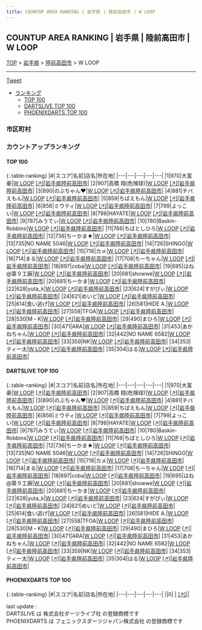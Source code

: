 ```yaml
---
title: COUNTUP AREA RANKING | 岩手県 | 陸前高田市 | W LOOP
---
```

## COUNTUP AREA RANKING | 岩手県 | 陸前高田市 | W LOOP

[TOP](/darts/rank/) > [岩手県](/darts/rank/岩手県/) > [陸前高田市](/darts/rank/岩手県/陸前高田市/) > W LOOP

___

<a href="https://twitter.com/share?ref_src=twsrc%5Etfw" data-text="COUNTUP AREA RANKING | 岩手県陸前高田市W LOOP" class="twitter-share-button" data-hashtags="DARTSLIVE,PHOENIXDARTS,darts,ダーツ" data-show-count="false">Tweet</a>

* [ランキング](#カウントアップランキング)
    * [TOP 100](#top-100)
    * [DARTSLIVE TOP 100](#dartslive-top-100)
    * [PHOENIXDARTS TOP 100](#phoenixdarts-top-100)

### 市区町村

<ul>

</ul>

### カウントアップランキング

#### TOP 100



{:.table-ranking}
|#|スコア|名前|店名|所在地|
|---|---|---|---|---|
|1|970|<span class="rank-name-dl">大富 豪</span>|<a href="/darts/rank/shops/9b3886d2ef2fa5150d9b047a20a7ba1e.html">W LOOP</a> <a href="https://search.dartslive.com/jp/shop/9b3886d2ef2fa5150d9b047a20a7ba1e">[↗]</a>|<a href="/darts/rank/岩手県/陸前高田市">岩手県陸前高田市</a>|
|2|907|<span class="rank-name-dl">高橋 翔(危険球)</span>|<a href="/darts/rank/shops/9b3886d2ef2fa5150d9b047a20a7ba1e.html">W LOOP</a> <a href="https://search.dartslive.com/jp/shop/9b3886d2ef2fa5150d9b047a20a7ba1e">[↗]</a>|<a href="/darts/rank/岩手県/陸前高田市">岩手県陸前高田市</a>|
|3|890|<span class="rank-name-dl">のぶちゃん❤️</span>|<a href="/darts/rank/shops/9b3886d2ef2fa5150d9b047a20a7ba1e.html">W LOOP</a> <a href="https://search.dartslive.com/jp/shop/9b3886d2ef2fa5150d9b047a20a7ba1e">[↗]</a>|<a href="/darts/rank/岩手県/陸前高田市">岩手県陸前高田市</a>|
|4|881|<span class="rank-name-dl">チバえもん</span>|<a href="/darts/rank/shops/9b3886d2ef2fa5150d9b047a20a7ba1e.html">W LOOP</a> <a href="https://search.dartslive.com/jp/shop/9b3886d2ef2fa5150d9b047a20a7ba1e">[↗]</a>|<a href="/darts/rank/岩手県/陸前高田市">岩手県陸前高田市</a>|
|5|859|<span class="rank-name-dl">ちばえもん</span>|<a href="/darts/rank/shops/9b3886d2ef2fa5150d9b047a20a7ba1e.html">W LOOP</a> <a href="https://search.dartslive.com/jp/shop/9b3886d2ef2fa5150d9b047a20a7ba1e">[↗]</a>|<a href="/darts/rank/岩手県/陸前高田市">岩手県陸前高田市</a>|
|6|856|<span class="rank-name-dl">ミウティ</span>|<a href="/darts/rank/shops/9b3886d2ef2fa5150d9b047a20a7ba1e.html">W LOOP</a> <a href="https://search.dartslive.com/jp/shop/9b3886d2ef2fa5150d9b047a20a7ba1e">[↗]</a>|<a href="/darts/rank/岩手県/陸前高田市">岩手県陸前高田市</a>|
|7|799|<span class="rank-name-dl">よっこい</span>|<a href="/darts/rank/shops/9b3886d2ef2fa5150d9b047a20a7ba1e.html">W LOOP</a> <a href="https://search.dartslive.com/jp/shop/9b3886d2ef2fa5150d9b047a20a7ba1e">[↗]</a>|<a href="/darts/rank/岩手県/陸前高田市">岩手県陸前高田市</a>|
|8|798|<span class="rank-name-dl">HAYATE</span>|<a href="/darts/rank/shops/9b3886d2ef2fa5150d9b047a20a7ba1e.html">W LOOP</a> <a href="https://search.dartslive.com/jp/shop/9b3886d2ef2fa5150d9b047a20a7ba1e">[↗]</a>|<a href="/darts/rank/岩手県/陸前高田市">岩手県陸前高田市</a>|
|9|787|<span class="rank-name-dl">みうてぃ</span>|<a href="/darts/rank/shops/9b3886d2ef2fa5150d9b047a20a7ba1e.html">W LOOP</a> <a href="https://search.dartslive.com/jp/shop/9b3886d2ef2fa5150d9b047a20a7ba1e">[↗]</a>|<a href="/darts/rank/岩手県/陸前高田市">岩手県陸前高田市</a>|
|10|780|<span class="rank-name-dl">Baskin-Robbins</span>|<a href="/darts/rank/shops/9b3886d2ef2fa5150d9b047a20a7ba1e.html">W LOOP</a> <a href="https://search.dartslive.com/jp/shop/9b3886d2ef2fa5150d9b047a20a7ba1e">[↗]</a>|<a href="/darts/rank/岩手県/陸前高田市">岩手県陸前高田市</a>|
|11|766|<span class="rank-name-dl">ちばとしひろ</span>|<a href="/darts/rank/shops/9b3886d2ef2fa5150d9b047a20a7ba1e.html">W LOOP</a> <a href="https://search.dartslive.com/jp/shop/9b3886d2ef2fa5150d9b047a20a7ba1e">[↗]</a>|<a href="/darts/rank/岩手県/陸前高田市">岩手県陸前高田市</a>|
|12|736|<span class="rank-name-dl">ちーかま★</span>|<a href="/darts/rank/shops/9b3886d2ef2fa5150d9b047a20a7ba1e.html">W LOOP</a> <a href="https://search.dartslive.com/jp/shop/9b3886d2ef2fa5150d9b047a20a7ba1e">[↗]</a>|<a href="/darts/rank/岩手県/陸前高田市">岩手県陸前高田市</a>|
|13|735|<span class="rank-name-dl">NO NAME 5046</span>|<a href="/darts/rank/shops/9b3886d2ef2fa5150d9b047a20a7ba1e.html">W LOOP</a> <a href="https://search.dartslive.com/jp/shop/9b3886d2ef2fa5150d9b047a20a7ba1e">[↗]</a>|<a href="/darts/rank/岩手県/陸前高田市">岩手県陸前高田市</a>|
|14|726|<span class="rank-name-dl">SHINGO</span>|<a href="/darts/rank/shops/9b3886d2ef2fa5150d9b047a20a7ba1e.html">W LOOP</a> <a href="https://search.dartslive.com/jp/shop/9b3886d2ef2fa5150d9b047a20a7ba1e">[↗]</a>|<a href="/darts/rank/岩手県/陸前高田市">岩手県陸前高田市</a>|
|15|718|<span class="rank-name-dl">カメ</span>|<a href="/darts/rank/shops/9b3886d2ef2fa5150d9b047a20a7ba1e.html">W LOOP</a> <a href="https://search.dartslive.com/jp/shop/9b3886d2ef2fa5150d9b047a20a7ba1e">[↗]</a>|<a href="/darts/rank/岩手県/陸前高田市">岩手県陸前高田市</a>|
|16|714|<span class="rank-name-dl">まる</span>|<a href="/darts/rank/shops/9b3886d2ef2fa5150d9b047a20a7ba1e.html">W LOOP</a> <a href="https://search.dartslive.com/jp/shop/9b3886d2ef2fa5150d9b047a20a7ba1e">[↗]</a>|<a href="/darts/rank/岩手県/陸前高田市">岩手県陸前高田市</a>|
|17|708|<span class="rank-name-dl">ちーちゃん</span>|<a href="/darts/rank/shops/9b3886d2ef2fa5150d9b047a20a7ba1e.html">W LOOP</a> <a href="https://search.dartslive.com/jp/shop/9b3886d2ef2fa5150d9b047a20a7ba1e">[↗]</a>|<a href="/darts/rank/岩手県/陸前高田市">岩手県陸前高田市</a>|
|18|697|<span class="rank-name-dl">coba</span>|<a href="/darts/rank/shops/9b3886d2ef2fa5150d9b047a20a7ba1e.html">W LOOP</a> <a href="https://search.dartslive.com/jp/shop/9b3886d2ef2fa5150d9b047a20a7ba1e">[↗]</a>|<a href="/darts/rank/岩手県/陸前高田市">岩手県陸前高田市</a>|
|19|695|<span class="rank-name-dl">はね@第９工廠</span>|<a href="/darts/rank/shops/9b3886d2ef2fa5150d9b047a20a7ba1e.html">W LOOP</a> <a href="https://search.dartslive.com/jp/shop/9b3886d2ef2fa5150d9b047a20a7ba1e">[↗]</a>|<a href="/darts/rank/岩手県/陸前高田市">岩手県陸前高田市</a>|
|20|681|<span class="rank-name-dl">showwe</span>|<a href="/darts/rank/shops/9b3886d2ef2fa5150d9b047a20a7ba1e.html">W LOOP</a> <a href="https://search.dartslive.com/jp/shop/9b3886d2ef2fa5150d9b047a20a7ba1e">[↗]</a>|<a href="/darts/rank/岩手県/陸前高田市">岩手県陸前高田市</a>|
|20|681|<span class="rank-name-dl">ちーかま</span>|<a href="/darts/rank/shops/9b3886d2ef2fa5150d9b047a20a7ba1e.html">W LOOP</a> <a href="https://search.dartslive.com/jp/shop/9b3886d2ef2fa5150d9b047a20a7ba1e">[↗]</a>|<a href="/darts/rank/岩手県/陸前高田市">岩手県陸前高田市</a>|
|22|628|<span class="rank-name-dl">yuta_k</span>|<a href="/darts/rank/shops/9b3886d2ef2fa5150d9b047a20a7ba1e.html">W LOOP</a> <a href="https://search.dartslive.com/jp/shop/9b3886d2ef2fa5150d9b047a20a7ba1e">[↗]</a>|<a href="/darts/rank/岩手県/陸前高田市">岩手県陸前高田市</a>|
|23|624|<span class="rank-name-dl">すがぴぃ</span>|<a href="/darts/rank/shops/9b3886d2ef2fa5150d9b047a20a7ba1e.html">W LOOP</a> <a href="https://search.dartslive.com/jp/shop/9b3886d2ef2fa5150d9b047a20a7ba1e">[↗]</a>|<a href="/darts/rank/岩手県/陸前高田市">岩手県陸前高田市</a>|
|24|621|<span class="rank-name-dl">めいど</span>|<a href="/darts/rank/shops/9b3886d2ef2fa5150d9b047a20a7ba1e.html">W LOOP</a> <a href="https://search.dartslive.com/jp/shop/9b3886d2ef2fa5150d9b047a20a7ba1e">[↗]</a>|<a href="/darts/rank/岩手県/陸前高田市">岩手県陸前高田市</a>|
|25|614|<span class="rank-name-dl">食い逃げ</span>|<a href="/darts/rank/shops/9b3886d2ef2fa5150d9b047a20a7ba1e.html">W LOOP</a> <a href="https://search.dartslive.com/jp/shop/9b3886d2ef2fa5150d9b047a20a7ba1e">[↗]</a>|<a href="/darts/rank/岩手県/陸前高田市">岩手県陸前高田市</a>|
|26|581|<span class="rank-name-dl">HIDE A.</span>|<a href="/darts/rank/shops/9b3886d2ef2fa5150d9b047a20a7ba1e.html">W LOOP</a> <a href="https://search.dartslive.com/jp/shop/9b3886d2ef2fa5150d9b047a20a7ba1e">[↗]</a>|<a href="/darts/rank/岩手県/陸前高田市">岩手県陸前高田市</a>|
|27|558|<span class="rank-name-dl">TFOA</span>|<a href="/darts/rank/shops/9b3886d2ef2fa5150d9b047a20a7ba1e.html">W LOOP</a> <a href="https://search.dartslive.com/jp/shop/9b3886d2ef2fa5150d9b047a20a7ba1e">[↗]</a>|<a href="/darts/rank/岩手県/陸前高田市">岩手県陸前高田市</a>|
|28|530|<span class="rank-name-dl">M・K</span>|<a href="/darts/rank/shops/9b3886d2ef2fa5150d9b047a20a7ba1e.html">W LOOP</a> <a href="https://search.dartslive.com/jp/shop/9b3886d2ef2fa5150d9b047a20a7ba1e">[↗]</a>|<a href="/darts/rank/岩手県/陸前高田市">岩手県陸前高田市</a>|
|29|490|<span class="rank-name-dl">まひろ</span>|<a href="/darts/rank/shops/9b3886d2ef2fa5150d9b047a20a7ba1e.html">W LOOP</a> <a href="https://search.dartslive.com/jp/shop/9b3886d2ef2fa5150d9b047a20a7ba1e">[↗]</a>|<a href="/darts/rank/岩手県/陸前高田市">岩手県陸前高田市</a>|
|30|471|<span class="rank-name-dl">ARA</span>|<a href="/darts/rank/shops/9b3886d2ef2fa5150d9b047a20a7ba1e.html">W LOOP</a> <a href="https://search.dartslive.com/jp/shop/9b3886d2ef2fa5150d9b047a20a7ba1e">[↗]</a>|<a href="/darts/rank/岩手県/陸前高田市">岩手県陸前高田市</a>|
|31|453|<span class="rank-name-dl">あかねちゃん</span>|<a href="/darts/rank/shops/9b3886d2ef2fa5150d9b047a20a7ba1e.html">W LOOP</a> <a href="https://search.dartslive.com/jp/shop/9b3886d2ef2fa5150d9b047a20a7ba1e">[↗]</a>|<a href="/darts/rank/岩手県/陸前高田市">岩手県陸前高田市</a>|
|32|442|<span class="rank-name-dl">NO NAME 6582</span>|<a href="/darts/rank/shops/9b3886d2ef2fa5150d9b047a20a7ba1e.html">W LOOP</a> <a href="https://search.dartslive.com/jp/shop/9b3886d2ef2fa5150d9b047a20a7ba1e">[↗]</a>|<a href="/darts/rank/岩手県/陸前高田市">岩手県陸前高田市</a>|
|33|359|<span class="rank-name-dl">NK</span>|<a href="/darts/rank/shops/9b3886d2ef2fa5150d9b047a20a7ba1e.html">W LOOP</a> <a href="https://search.dartslive.com/jp/shop/9b3886d2ef2fa5150d9b047a20a7ba1e">[↗]</a>|<a href="/darts/rank/岩手県/陸前高田市">岩手県陸前高田市</a>|
|34|353|<span class="rank-name-dl">ティー太</span>|<a href="/darts/rank/shops/9b3886d2ef2fa5150d9b047a20a7ba1e.html">W LOOP</a> <a href="https://search.dartslive.com/jp/shop/9b3886d2ef2fa5150d9b047a20a7ba1e">[↗]</a>|<a href="/darts/rank/岩手県/陸前高田市">岩手県陸前高田市</a>|
|35|304|<span class="rank-name-dl">はる</span>|<a href="/darts/rank/shops/9b3886d2ef2fa5150d9b047a20a7ba1e.html">W LOOP</a> <a href="https://search.dartslive.com/jp/shop/9b3886d2ef2fa5150d9b047a20a7ba1e">[↗]</a>|<a href="/darts/rank/岩手県/陸前高田市">岩手県陸前高田市</a>|


#### DARTSLIVE TOP 100



{:.table-ranking}
|#|スコア|名前|店名|所在地|
|---|---|---|---|---|
|1|970|<span class="rank-name-dl">大富 豪</span>|<a href="/darts/rank/shops/9b3886d2ef2fa5150d9b047a20a7ba1e.html">W LOOP</a> <a href="https://search.dartslive.com/jp/shop/9b3886d2ef2fa5150d9b047a20a7ba1e">[↗]</a>|<a href="/darts/rank/岩手県/陸前高田市">岩手県陸前高田市</a>|
|2|907|<span class="rank-name-dl">高橋 翔(危険球)</span>|<a href="/darts/rank/shops/9b3886d2ef2fa5150d9b047a20a7ba1e.html">W LOOP</a> <a href="https://search.dartslive.com/jp/shop/9b3886d2ef2fa5150d9b047a20a7ba1e">[↗]</a>|<a href="/darts/rank/岩手県/陸前高田市">岩手県陸前高田市</a>|
|3|890|<span class="rank-name-dl">のぶちゃん❤️</span>|<a href="/darts/rank/shops/9b3886d2ef2fa5150d9b047a20a7ba1e.html">W LOOP</a> <a href="https://search.dartslive.com/jp/shop/9b3886d2ef2fa5150d9b047a20a7ba1e">[↗]</a>|<a href="/darts/rank/岩手県/陸前高田市">岩手県陸前高田市</a>|
|4|881|<span class="rank-name-dl">チバえもん</span>|<a href="/darts/rank/shops/9b3886d2ef2fa5150d9b047a20a7ba1e.html">W LOOP</a> <a href="https://search.dartslive.com/jp/shop/9b3886d2ef2fa5150d9b047a20a7ba1e">[↗]</a>|<a href="/darts/rank/岩手県/陸前高田市">岩手県陸前高田市</a>|
|5|859|<span class="rank-name-dl">ちばえもん</span>|<a href="/darts/rank/shops/9b3886d2ef2fa5150d9b047a20a7ba1e.html">W LOOP</a> <a href="https://search.dartslive.com/jp/shop/9b3886d2ef2fa5150d9b047a20a7ba1e">[↗]</a>|<a href="/darts/rank/岩手県/陸前高田市">岩手県陸前高田市</a>|
|6|856|<span class="rank-name-dl">ミウティ</span>|<a href="/darts/rank/shops/9b3886d2ef2fa5150d9b047a20a7ba1e.html">W LOOP</a> <a href="https://search.dartslive.com/jp/shop/9b3886d2ef2fa5150d9b047a20a7ba1e">[↗]</a>|<a href="/darts/rank/岩手県/陸前高田市">岩手県陸前高田市</a>|
|7|799|<span class="rank-name-dl">よっこい</span>|<a href="/darts/rank/shops/9b3886d2ef2fa5150d9b047a20a7ba1e.html">W LOOP</a> <a href="https://search.dartslive.com/jp/shop/9b3886d2ef2fa5150d9b047a20a7ba1e">[↗]</a>|<a href="/darts/rank/岩手県/陸前高田市">岩手県陸前高田市</a>|
|8|798|<span class="rank-name-dl">HAYATE</span>|<a href="/darts/rank/shops/9b3886d2ef2fa5150d9b047a20a7ba1e.html">W LOOP</a> <a href="https://search.dartslive.com/jp/shop/9b3886d2ef2fa5150d9b047a20a7ba1e">[↗]</a>|<a href="/darts/rank/岩手県/陸前高田市">岩手県陸前高田市</a>|
|9|787|<span class="rank-name-dl">みうてぃ</span>|<a href="/darts/rank/shops/9b3886d2ef2fa5150d9b047a20a7ba1e.html">W LOOP</a> <a href="https://search.dartslive.com/jp/shop/9b3886d2ef2fa5150d9b047a20a7ba1e">[↗]</a>|<a href="/darts/rank/岩手県/陸前高田市">岩手県陸前高田市</a>|
|10|780|<span class="rank-name-dl">Baskin-Robbins</span>|<a href="/darts/rank/shops/9b3886d2ef2fa5150d9b047a20a7ba1e.html">W LOOP</a> <a href="https://search.dartslive.com/jp/shop/9b3886d2ef2fa5150d9b047a20a7ba1e">[↗]</a>|<a href="/darts/rank/岩手県/陸前高田市">岩手県陸前高田市</a>|
|11|766|<span class="rank-name-dl">ちばとしひろ</span>|<a href="/darts/rank/shops/9b3886d2ef2fa5150d9b047a20a7ba1e.html">W LOOP</a> <a href="https://search.dartslive.com/jp/shop/9b3886d2ef2fa5150d9b047a20a7ba1e">[↗]</a>|<a href="/darts/rank/岩手県/陸前高田市">岩手県陸前高田市</a>|
|12|736|<span class="rank-name-dl">ちーかま★</span>|<a href="/darts/rank/shops/9b3886d2ef2fa5150d9b047a20a7ba1e.html">W LOOP</a> <a href="https://search.dartslive.com/jp/shop/9b3886d2ef2fa5150d9b047a20a7ba1e">[↗]</a>|<a href="/darts/rank/岩手県/陸前高田市">岩手県陸前高田市</a>|
|13|735|<span class="rank-name-dl">NO NAME 5046</span>|<a href="/darts/rank/shops/9b3886d2ef2fa5150d9b047a20a7ba1e.html">W LOOP</a> <a href="https://search.dartslive.com/jp/shop/9b3886d2ef2fa5150d9b047a20a7ba1e">[↗]</a>|<a href="/darts/rank/岩手県/陸前高田市">岩手県陸前高田市</a>|
|14|726|<span class="rank-name-dl">SHINGO</span>|<a href="/darts/rank/shops/9b3886d2ef2fa5150d9b047a20a7ba1e.html">W LOOP</a> <a href="https://search.dartslive.com/jp/shop/9b3886d2ef2fa5150d9b047a20a7ba1e">[↗]</a>|<a href="/darts/rank/岩手県/陸前高田市">岩手県陸前高田市</a>|
|15|718|<span class="rank-name-dl">カメ</span>|<a href="/darts/rank/shops/9b3886d2ef2fa5150d9b047a20a7ba1e.html">W LOOP</a> <a href="https://search.dartslive.com/jp/shop/9b3886d2ef2fa5150d9b047a20a7ba1e">[↗]</a>|<a href="/darts/rank/岩手県/陸前高田市">岩手県陸前高田市</a>|
|16|714|<span class="rank-name-dl">まる</span>|<a href="/darts/rank/shops/9b3886d2ef2fa5150d9b047a20a7ba1e.html">W LOOP</a> <a href="https://search.dartslive.com/jp/shop/9b3886d2ef2fa5150d9b047a20a7ba1e">[↗]</a>|<a href="/darts/rank/岩手県/陸前高田市">岩手県陸前高田市</a>|
|17|708|<span class="rank-name-dl">ちーちゃん</span>|<a href="/darts/rank/shops/9b3886d2ef2fa5150d9b047a20a7ba1e.html">W LOOP</a> <a href="https://search.dartslive.com/jp/shop/9b3886d2ef2fa5150d9b047a20a7ba1e">[↗]</a>|<a href="/darts/rank/岩手県/陸前高田市">岩手県陸前高田市</a>|
|18|697|<span class="rank-name-dl">coba</span>|<a href="/darts/rank/shops/9b3886d2ef2fa5150d9b047a20a7ba1e.html">W LOOP</a> <a href="https://search.dartslive.com/jp/shop/9b3886d2ef2fa5150d9b047a20a7ba1e">[↗]</a>|<a href="/darts/rank/岩手県/陸前高田市">岩手県陸前高田市</a>|
|19|695|<span class="rank-name-dl">はね@第９工廠</span>|<a href="/darts/rank/shops/9b3886d2ef2fa5150d9b047a20a7ba1e.html">W LOOP</a> <a href="https://search.dartslive.com/jp/shop/9b3886d2ef2fa5150d9b047a20a7ba1e">[↗]</a>|<a href="/darts/rank/岩手県/陸前高田市">岩手県陸前高田市</a>|
|20|681|<span class="rank-name-dl">showwe</span>|<a href="/darts/rank/shops/9b3886d2ef2fa5150d9b047a20a7ba1e.html">W LOOP</a> <a href="https://search.dartslive.com/jp/shop/9b3886d2ef2fa5150d9b047a20a7ba1e">[↗]</a>|<a href="/darts/rank/岩手県/陸前高田市">岩手県陸前高田市</a>|
|20|681|<span class="rank-name-dl">ちーかま</span>|<a href="/darts/rank/shops/9b3886d2ef2fa5150d9b047a20a7ba1e.html">W LOOP</a> <a href="https://search.dartslive.com/jp/shop/9b3886d2ef2fa5150d9b047a20a7ba1e">[↗]</a>|<a href="/darts/rank/岩手県/陸前高田市">岩手県陸前高田市</a>|
|22|628|<span class="rank-name-dl">yuta_k</span>|<a href="/darts/rank/shops/9b3886d2ef2fa5150d9b047a20a7ba1e.html">W LOOP</a> <a href="https://search.dartslive.com/jp/shop/9b3886d2ef2fa5150d9b047a20a7ba1e">[↗]</a>|<a href="/darts/rank/岩手県/陸前高田市">岩手県陸前高田市</a>|
|23|624|<span class="rank-name-dl">すがぴぃ</span>|<a href="/darts/rank/shops/9b3886d2ef2fa5150d9b047a20a7ba1e.html">W LOOP</a> <a href="https://search.dartslive.com/jp/shop/9b3886d2ef2fa5150d9b047a20a7ba1e">[↗]</a>|<a href="/darts/rank/岩手県/陸前高田市">岩手県陸前高田市</a>|
|24|621|<span class="rank-name-dl">めいど</span>|<a href="/darts/rank/shops/9b3886d2ef2fa5150d9b047a20a7ba1e.html">W LOOP</a> <a href="https://search.dartslive.com/jp/shop/9b3886d2ef2fa5150d9b047a20a7ba1e">[↗]</a>|<a href="/darts/rank/岩手県/陸前高田市">岩手県陸前高田市</a>|
|25|614|<span class="rank-name-dl">食い逃げ</span>|<a href="/darts/rank/shops/9b3886d2ef2fa5150d9b047a20a7ba1e.html">W LOOP</a> <a href="https://search.dartslive.com/jp/shop/9b3886d2ef2fa5150d9b047a20a7ba1e">[↗]</a>|<a href="/darts/rank/岩手県/陸前高田市">岩手県陸前高田市</a>|
|26|581|<span class="rank-name-dl">HIDE A.</span>|<a href="/darts/rank/shops/9b3886d2ef2fa5150d9b047a20a7ba1e.html">W LOOP</a> <a href="https://search.dartslive.com/jp/shop/9b3886d2ef2fa5150d9b047a20a7ba1e">[↗]</a>|<a href="/darts/rank/岩手県/陸前高田市">岩手県陸前高田市</a>|
|27|558|<span class="rank-name-dl">TFOA</span>|<a href="/darts/rank/shops/9b3886d2ef2fa5150d9b047a20a7ba1e.html">W LOOP</a> <a href="https://search.dartslive.com/jp/shop/9b3886d2ef2fa5150d9b047a20a7ba1e">[↗]</a>|<a href="/darts/rank/岩手県/陸前高田市">岩手県陸前高田市</a>|
|28|530|<span class="rank-name-dl">M・K</span>|<a href="/darts/rank/shops/9b3886d2ef2fa5150d9b047a20a7ba1e.html">W LOOP</a> <a href="https://search.dartslive.com/jp/shop/9b3886d2ef2fa5150d9b047a20a7ba1e">[↗]</a>|<a href="/darts/rank/岩手県/陸前高田市">岩手県陸前高田市</a>|
|29|490|<span class="rank-name-dl">まひろ</span>|<a href="/darts/rank/shops/9b3886d2ef2fa5150d9b047a20a7ba1e.html">W LOOP</a> <a href="https://search.dartslive.com/jp/shop/9b3886d2ef2fa5150d9b047a20a7ba1e">[↗]</a>|<a href="/darts/rank/岩手県/陸前高田市">岩手県陸前高田市</a>|
|30|471|<span class="rank-name-dl">ARA</span>|<a href="/darts/rank/shops/9b3886d2ef2fa5150d9b047a20a7ba1e.html">W LOOP</a> <a href="https://search.dartslive.com/jp/shop/9b3886d2ef2fa5150d9b047a20a7ba1e">[↗]</a>|<a href="/darts/rank/岩手県/陸前高田市">岩手県陸前高田市</a>|
|31|453|<span class="rank-name-dl">あかねちゃん</span>|<a href="/darts/rank/shops/9b3886d2ef2fa5150d9b047a20a7ba1e.html">W LOOP</a> <a href="https://search.dartslive.com/jp/shop/9b3886d2ef2fa5150d9b047a20a7ba1e">[↗]</a>|<a href="/darts/rank/岩手県/陸前高田市">岩手県陸前高田市</a>|
|32|442|<span class="rank-name-dl">NO NAME 6582</span>|<a href="/darts/rank/shops/9b3886d2ef2fa5150d9b047a20a7ba1e.html">W LOOP</a> <a href="https://search.dartslive.com/jp/shop/9b3886d2ef2fa5150d9b047a20a7ba1e">[↗]</a>|<a href="/darts/rank/岩手県/陸前高田市">岩手県陸前高田市</a>|
|33|359|<span class="rank-name-dl">NK</span>|<a href="/darts/rank/shops/9b3886d2ef2fa5150d9b047a20a7ba1e.html">W LOOP</a> <a href="https://search.dartslive.com/jp/shop/9b3886d2ef2fa5150d9b047a20a7ba1e">[↗]</a>|<a href="/darts/rank/岩手県/陸前高田市">岩手県陸前高田市</a>|
|34|353|<span class="rank-name-dl">ティー太</span>|<a href="/darts/rank/shops/9b3886d2ef2fa5150d9b047a20a7ba1e.html">W LOOP</a> <a href="https://search.dartslive.com/jp/shop/9b3886d2ef2fa5150d9b047a20a7ba1e">[↗]</a>|<a href="/darts/rank/岩手県/陸前高田市">岩手県陸前高田市</a>|
|35|304|<span class="rank-name-dl">はる</span>|<a href="/darts/rank/shops/9b3886d2ef2fa5150d9b047a20a7ba1e.html">W LOOP</a> <a href="https://search.dartslive.com/jp/shop/9b3886d2ef2fa5150d9b047a20a7ba1e">[↗]</a>|<a href="/darts/rank/岩手県/陸前高田市">岩手県陸前高田市</a>|


#### PHOENIXDARTS TOP 100



{:.table-ranking}
|#|スコア|名前|店名|所在地|
|---|---|---|---|---|
||0|<span class="rank-name-dl"> </span>|<a href="/darts/rank/shops/.html"></a> <a href="">[↗]</a>|<a href="/darts/rank//"></a>|


<div class="footer border-top border-gray-light mt-5 pt-3 text-right text-gray">
    last update : <span style="font-weight: italic" id="foot_last_modified"></span><br />
    DARTSLIVE は 株式会社ダーツライブ社 の登録商標です<br />
    PHOENIXDARTS は フェニックスダーツジャパン株式会社 の登録商標です<br />
</div>

<script src="https://cdnjs.cloudflare.com/ajax/libs/jquery.tablesorter/2.31.3/js/jquery.tablesorter.min.js" integrity="sha512-qzgd5cYSZcosqpzpn7zF2ZId8f/8CHmFKZ8j7mU4OUXTNRd5g+ZHBPsgKEwoqxCtdQvExE5LprwwPAgoicguNg==" crossorigin="anonymous" referrerpolicy="no-referrer"></script>
<link rel="stylesheet" href="https://cdnjs.cloudflare.com/ajax/libs/jquery.tablesorter/2.31.3/css/theme.default.min.css" integrity="sha512-wghhOJkjQX0Lh3NSWvNKeZ0ZpNn+SPVXX1Qyc9OCaogADktxrBiBdKGDoqVUOyhStvMBmJQ8ZdMHiR3wuEq8+w==" crossorigin="anonymous" referrerpolicy="no-referrer" />
<script>
$(function() {
    $(".table-ranking").tablesorter({sortList:[[0, 0]]});
    $("#foot_last_modified").text(formatDate(new Date(document.lastModified), 'yyyy-MM-dd HH:mm:ss'));
});
</script>

<script async src="https://platform.twitter.com/widgets.js" charset="utf-8"></script>